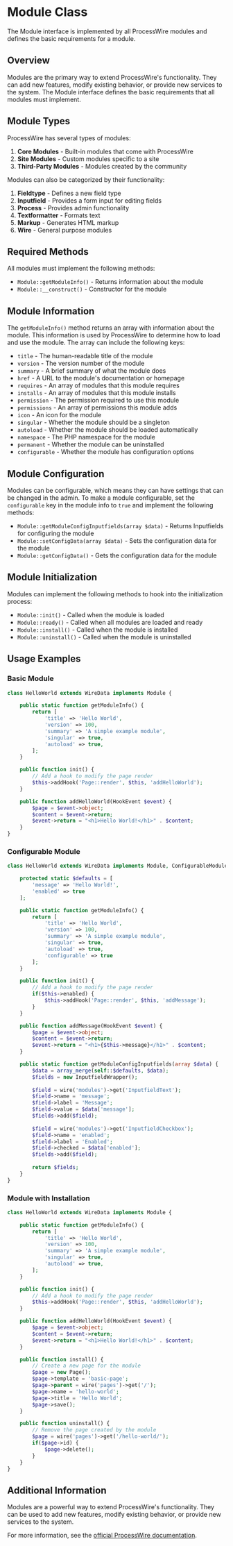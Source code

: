 # Module Class

The Module interface is implemented by all ProcessWire modules and defines the basic requirements for a module.

## Overview

Modules are the primary way to extend ProcessWire's functionality. They can add new features, modify existing behavior, or provide new services to the system. The Module interface defines the basic requirements that all modules must implement.

## Module Types

ProcessWire has several types of modules:

1. **Core Modules** - Built-in modules that come with ProcessWire
2. **Site Modules** - Custom modules specific to a site
3. **Third-Party Modules** - Modules created by the community

Modules can also be categorized by their functionality:

1. **Fieldtype** - Defines a new field type
2. **Inputfield** - Provides a form input for editing fields
3. **Process** - Provides admin functionality
4. **Textformatter** - Formats text
5. **Markup** - Generates HTML markup
6. **Wire** - General purpose modules

## Required Methods

All modules must implement the following methods:

- `Module::getModuleInfo()` - Returns information about the module
- `Module::__construct()` - Constructor for the module

## Module Information

The `getModuleInfo()` method returns an array with information about the module. This information is used by ProcessWire to determine how to load and use the module. The array can include the following keys:

- `title` - The human-readable title of the module
- `version` - The version number of the module
- `summary` - A brief summary of what the module does
- `href` - A URL to the module's documentation or homepage
- `requires` - An array of modules that this module requires
- `installs` - An array of modules that this module installs
- `permission` - The permission required to use this module
- `permissions` - An array of permissions this module adds
- `icon` - An icon for the module
- `singular` - Whether the module should be a singleton
- `autoload` - Whether the module should be loaded automatically
- `namespace` - The PHP namespace for the module
- `permanent` - Whether the module can be uninstalled
- `configurable` - Whether the module has configuration options

## Module Configuration

Modules can be configurable, which means they can have settings that can be changed in the admin. To make a module configurable, set the `configurable` key in the module info to `true` and implement the following methods:

- `Module::getModuleConfigInputfields(array $data)` - Returns Inputfields for configuring the module
- `Module::setConfigData(array $data)` - Sets the configuration data for the module
- `Module::getConfigData()` - Gets the configuration data for the module

## Module Initialization

Modules can implement the following methods to hook into the initialization process:

- `Module::init()` - Called when the module is loaded
- `Module::ready()` - Called when all modules are loaded and ready
- `Module::install()` - Called when the module is installed
- `Module::uninstall()` - Called when the module is uninstalled

## Usage Examples

### Basic Module

```php
class HelloWorld extends WireData implements Module {

    public static function getModuleInfo() {
        return [
            'title' => 'Hello World',
            'version' => 100,
            'summary' => 'A simple example module',
            'singular' => true,
            'autoload' => true,
        ];
    }

    public function init() {
        // Add a hook to modify the page render
        $this->addHook('Page::render', $this, 'addHelloWorld');
    }

    public function addHelloWorld(HookEvent $event) {
        $page = $event->object;
        $content = $event->return;
        $event->return = "<h1>Hello World!</h1>" . $content;
    }
}
```

### Configurable Module

```php
class HelloWorld extends WireData implements Module, ConfigurableModule {

    protected static $defaults = [
        'message' => 'Hello World!',
        'enabled' => true
    ];

    public static function getModuleInfo() {
        return [
            'title' => 'Hello World',
            'version' => 100,
            'summary' => 'A simple example module',
            'singular' => true,
            'autoload' => true,
            'configurable' => true
        ];
    }

    public function init() {
        // Add a hook to modify the page render
        if($this->enabled) {
            $this->addHook('Page::render', $this, 'addMessage');
        }
    }

    public function addMessage(HookEvent $event) {
        $page = $event->object;
        $content = $event->return;
        $event->return = "<h1>{$this->message}</h1>" . $content;
    }

    public static function getModuleConfigInputfields(array $data) {
        $data = array_merge(self::$defaults, $data);
        $fields = new InputfieldWrapper();
        
        $field = wire('modules')->get('InputfieldText');
        $field->name = 'message';
        $field->label = 'Message';
        $field->value = $data['message'];
        $fields->add($field);
        
        $field = wire('modules')->get('InputfieldCheckbox');
        $field->name = 'enabled';
        $field->label = 'Enabled';
        $field->checked = $data['enabled'];
        $fields->add($field);
        
        return $fields;
    }
}
```

### Module with Installation

```php
class HelloWorld extends WireData implements Module {

    public static function getModuleInfo() {
        return [
            'title' => 'Hello World',
            'version' => 100,
            'summary' => 'A simple example module',
            'singular' => true,
            'autoload' => true,
        ];
    }

    public function init() {
        // Add a hook to modify the page render
        $this->addHook('Page::render', $this, 'addHelloWorld');
    }

    public function addHelloWorld(HookEvent $event) {
        $page = $event->object;
        $content = $event->return;
        $event->return = "<h1>Hello World!</h1>" . $content;
    }

    public function install() {
        // Create a new page for the module
        $page = new Page();
        $page->template = 'basic-page';
        $page->parent = wire('pages')->get('/');
        $page->name = 'hello-world';
        $page->title = 'Hello World';
        $page->save();
    }

    public function uninstall() {
        // Remove the page created by the module
        $page = wire('pages')->get('/hello-world/');
        if($page->id) {
            $page->delete();
        }
    }
}
```

## Additional Information

Modules are a powerful way to extend ProcessWire's functionality. They can be used to add new features, modify existing behavior, or provide new services to the system.

For more information, see the [official ProcessWire documentation](https://processwire.com/api/ref/module/).
